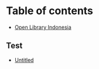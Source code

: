 # Table of contents

* [Open Library Indonesia](README.md)

## Test

* [Untitled](test/untitled.md)

